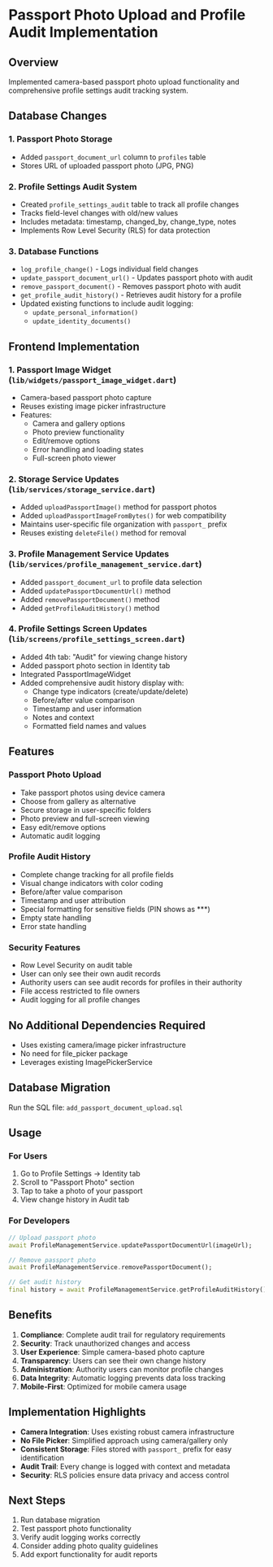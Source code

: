 # Passport Photo Upload and Profile Audit Implementation

## Overview
Implemented camera-based passport photo upload functionality and comprehensive profile settings audit tracking system.

## Database Changes

### 1. Passport Photo Storage
- Added `passport_document_url` column to `profiles` table
- Stores URL of uploaded passport photo (JPG, PNG)

### 2. Profile Settings Audit System
- Created `profile_settings_audit` table to track all profile changes
- Tracks field-level changes with old/new values
- Includes metadata: timestamp, changed_by, change_type, notes
- Implements Row Level Security (RLS) for data protection

### 3. Database Functions
- `log_profile_change()` - Logs individual field changes
- `update_passport_document_url()` - Updates passport photo with audit
- `remove_passport_document()` - Removes passport photo with audit
- `get_profile_audit_history()` - Retrieves audit history for a profile
- Updated existing functions to include audit logging:
  - `update_personal_information()`
  - `update_identity_documents()`

## Frontend Implementation

### 1. Passport Image Widget (`lib/widgets/passport_image_widget.dart`)
- Camera-based passport photo capture
- Reuses existing image picker infrastructure
- Features:
  - Camera and gallery options
  - Photo preview functionality
  - Edit/remove options
  - Error handling and loading states
  - Full-screen photo viewer

### 2. Storage Service Updates (`lib/services/storage_service.dart`)
- Added `uploadPassportImage()` method for passport photos
- Added `uploadPassportImageFromBytes()` for web compatibility
- Maintains user-specific file organization with `passport_` prefix
- Reuses existing `deleteFile()` method for removal

### 3. Profile Management Service Updates (`lib/services/profile_management_service.dart`)
- Added `passport_document_url` to profile data selection
- Added `updatePassportDocumentUrl()` method
- Added `removePassportDocument()` method
- Added `getProfileAuditHistory()` method

### 4. Profile Settings Screen Updates (`lib/screens/profile_settings_screen.dart`)
- Added 4th tab: "Audit" for viewing change history
- Added passport photo section in Identity tab
- Integrated PassportImageWidget
- Added comprehensive audit history display with:
  - Change type indicators (create/update/delete)
  - Before/after value comparison
  - Timestamp and user information
  - Notes and context
  - Formatted field names and values

## Features

### Passport Photo Upload
- Take passport photos using device camera
- Choose from gallery as alternative
- Secure storage in user-specific folders
- Photo preview and full-screen viewing
- Easy edit/remove options
- Automatic audit logging

### Profile Audit History
- Complete change tracking for all profile fields
- Visual change indicators with color coding
- Before/after value comparison
- Timestamp and user attribution
- Special formatting for sensitive fields (PIN shows as ***)
- Empty state handling
- Error state handling

### Security Features
- Row Level Security on audit table
- User can only see their own audit records
- Authority users can see audit records for profiles in their authority
- File access restricted to file owners
- Audit logging for all profile changes

## No Additional Dependencies Required
- Uses existing camera/image picker infrastructure
- No need for file_picker package
- Leverages existing ImagePickerService

## Database Migration
Run the SQL file: `add_passport_document_upload.sql`

## Usage

### For Users
1. Go to Profile Settings → Identity tab
2. Scroll to "Passport Photo" section
3. Tap to take a photo of your passport
4. View change history in Audit tab

### For Developers
```dart
// Upload passport photo
await ProfileManagementService.updatePassportDocumentUrl(imageUrl);

// Remove passport photo
await ProfileManagementService.removePassportDocument();

// Get audit history
final history = await ProfileManagementService.getProfileAuditHistory();
```

## Benefits
1. **Compliance**: Complete audit trail for regulatory requirements
2. **Security**: Track unauthorized changes and access
3. **User Experience**: Simple camera-based photo capture
4. **Transparency**: Users can see their own change history
5. **Administration**: Authority users can monitor profile changes
6. **Data Integrity**: Automatic logging prevents data loss tracking
7. **Mobile-First**: Optimized for mobile camera usage

## Implementation Highlights
- **Camera Integration**: Uses existing robust camera infrastructure
- **No File Picker**: Simplified approach using camera/gallery only
- **Consistent Storage**: Files stored with `passport_` prefix for easy identification
- **Audit Trail**: Every change is logged with context and metadata
- **Security**: RLS policies ensure data privacy and access control

## Next Steps
1. Run database migration
2. Test passport photo functionality
3. Verify audit logging works correctly
4. Consider adding photo quality guidelines
5. Add export functionality for audit reports